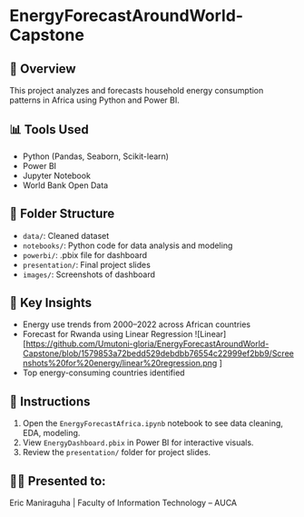 # EnergyForecastAroundWorld-Capstone


## 🎯 Overview
This project analyzes and forecasts household energy consumption patterns in Africa using Python and Power BI.

## 📊 Tools Used
- Python (Pandas, Seaborn, Scikit-learn)
- Power BI
- Jupyter Notebook
- World Bank Open Data

## 📁 Folder Structure
- `data/`: Cleaned dataset
- `notebooks/`: Python code for data analysis and modeling
- `powerbi/`: .pbix file for dashboard
- `presentation/`: Final project slides
- `images/`: Screenshots of dashboard

## 🧪 Key Insights
- Energy use trends from 2000–2022 across African countries
- Forecast for Rwanda using Linear Regression
  ![Linear][https://github.com/Umutoni-gloria/EnergyForecastAroundWorld-Capstone/blob/1579853a72bedd529debdbb76554c22999ef2bb9/Screenshots%20for%20energy/linear%20regression.png
] 
- Top energy-consuming countries identified

## 📂 Instructions
1. Open the `EnergyForecastAfrica.ipynb` notebook to see data cleaning, EDA, modeling.
2. View `EnergyDashboard.pbix` in Power BI for interactive visuals.
3. Review the `presentation/` folder for project slides.

## 👨‍🏫 Presented to:
Eric Maniraguha | Faculty of Information Technology – AUCA
